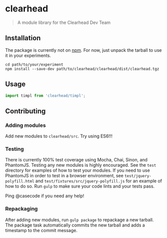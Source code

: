 # clearhead
> A module library for the Clearhead Dev Team

## Installation

The package is currently not on [npm](https://www.npmjs.com/).
For now, just unpack the tarball to use it in your experiments.

```shell
cd path/to/your/experiment
npm install --save-dev path/to/clearhead/clearhead/dist/clearhead.tgz
```

## Usage

```javascript
import timpl from 'clearhead/timpl';
```

## Contributing

### Adding modules

Add new modules to `clearhead/src`. Try using ES6!!!

### Testing

There is currently 100% test coverage using Mocha, Chai, Sinon, and PhantomJS.
Testing any new modules is highly encouraged. See the `test` directory for
examples of how to test your modules. If you need to use PhantomJS in order
to test in a browser environment, see `test/jquery-polyfill.html` and
`test/fixtures/src/jquery-polyfill.js` for an example of how to do so.
Run `gulp` to make sure your code lints and your tests pass.

Ping @casecode if you need any help!

### Repackaging

After adding new modules, run `gulp package` to repackage a new tarball.
The package task automatically commits the new tarball and adds a timestamp
to the commit message.
